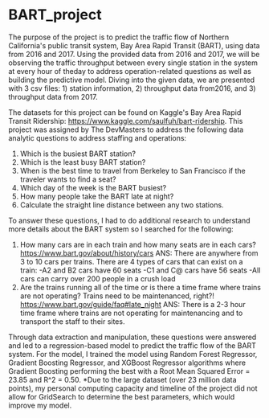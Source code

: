 # BART_project
The purpose of the project is to predict the traffic flow of Northern California's public transit system, Bay Area Rapid Transit (BART), using data from 2016 and 2017.
Using the provided data from 2016 and 2017, we will be observing the traffic throughput between every single station in the system at every hour of theday to address 
operation-related questions as well as building the predictive model. Diving into the given data, we are presented with 3 csv files: 1) station information, 2) throughput 
data from2016, and 3) throughput data from 2017.

The datasets for this project can be found on Kaggle's Bay Area Rapid Transit Ridership: https://www.kaggle.com/saulfuh/bart-ridership. This project was assigned by The
DevMasters to address the following data analytic questions to address staffing and operations:
  1) Which is the busiest BART station?
  2) Which is the least busy BART station?
  3) When is the best time to travel from Berkeley to San Francisco if the traveler wants to find a seat?
  4) Which day of the week is the BART busiest?
  5) How many people take the BART late at night?
  6) Calculate the straight line distance between any two stations.

To answer these questions, I had to do additional research to understand more details about the BART system so I searched for the following:
  1) How many cars are in each train and how many seats are in each cars? https://www.bart.gov/about/history/cars
      ANS: There are anywhere from 3 to 10 cars per trains. There are 4 types of cars that can exist on a train: 
           -A2 and B2 cars have 60 seats
           -C1 and C@ cars have 56 seats
           -All cars can carry over 200 people in a crush load
  2) Are the trains running all of the time or is there a time frame where trains are not operating? Trains need to be maintenanced, right?! https://www.bart.gov/guide/faq#late_night
      ANS: There is a 2-3 hour time frame where trains are not operating for maintenancing and to transport the staff to their sites. 
      
Through data extraction and manipulation, these questions were answered and led to a regression-based model to predict the traffic flow of the BART system. For the model, I 
trained the model using Random Forest Regressor, Gradient Boosting Regressor, and XGBoost Regressor algorithms where Gradient Boosting performing the best with a Root Mean
Squared Error = 23.85 and R^2 = 0.50. *Due to the large dataset (over 23 million data points), my personal computing capacity and timeline of the project did not allow for 
GridSearch to determine the best parameters, which would improve my model.
